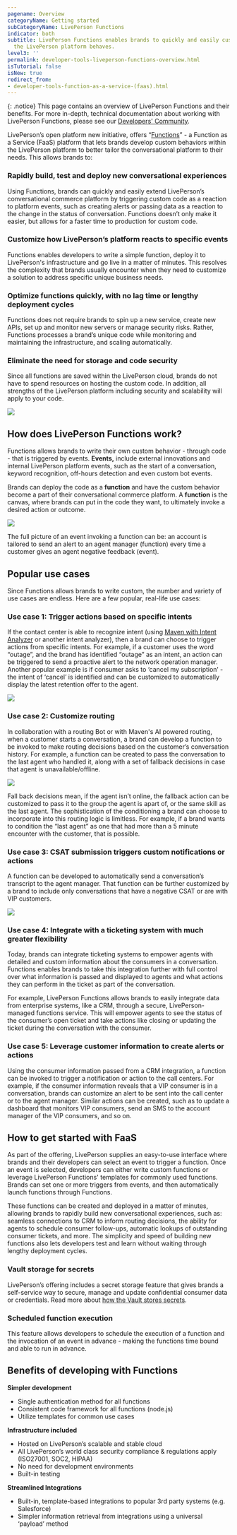 ```yaml
---
pagename: Overview
categoryName: Getting started
subCategoryName: LivePerson Functions
indicator: both
subtitle: LivePerson Functions enables brands to quickly and easily customize how
  the LivePerson platform behaves.
level3: ''
permalink: developer-tools-liveperson-functions-overview.html
isTutorial: false
isNew: true
redirect_from:
- developer-tools-function-as-a-service-(faas).html
---
```


{: .notice}
This page contains an overview of LivePerson Functions and their benefits. For more in-depth, technical documentation about working with LivePerson Functions, please see our [Developers' Community](https://developers.liveperson.com/liveperson-functions-overview.html).

LivePerson’s open platform new initiative, offers “[Functions](https://faas.liveperson.net)” - a Function as a Service (FaaS) platform that lets brands develop custom behaviors within the LivePerson platform to better tailor the conversational platform to their needs. This allows brands to:

### Rapidly build, test and deploy new conversational experiences

Using Functions, brands can quickly and easily extend LivePerson’s conversational commerce platform by triggering custom code as a reaction to platform events, such as creating alerts or passing data as a reaction to the change in the status of conversation. Functions doesn’t only make it easier, but allows for a faster time to production for custom code.

### Customize how LivePerson’s platform reacts to specific events

Functions enables developers to write a simple function, deploy it to LivePerson's infrastructure and go live in a matter of minutes. This resolves the complexity that brands usually encounter when they need to customize a solution to address specific unique business needs.

### Optimize functions quickly, with no lag time or lengthy deployment cycles

Functions does not require brands to spin up a new service, create new APIs, set up and monitor new servers or manage security risks. Rather, Functions processes a brand’s unique code while monitoring and maintaining the infrastructure, and scaling automatically.

### Eliminate the need for storage and code security

Since all functions are saved within the LivePerson cloud, brands do not have to spend resources on hosting the custom code. In addition, all strengths of the LivePerson platform including security and scalability will apply to your code.

![](img/FaaS.gif)

## How does LivePerson Functions work?

Functions allows brands to write their own custom behavior - through code - that is triggered by events. **Events,** include external innovations and internal LivePerson platform events, such as the start of a conversation, keyword recognition, off-hours detection and even custom bot events.

Brands can deploy the code as a **function** and have the custom behavior become a part of their conversational commerce platform. A **function** is the canvas, where brands can put in the code they want, to ultimately invoke a desired action or outcome.

![](/img/faas-ui-1.png)

The full picture of an event invoking a function can be: an account is tailored to send an alert to an agent manager (function) every time a customer gives an agent negative feedback (event).

## Popular use cases

Since Functions allows brands to write custom, the number and variety of use cases are endless. Here are a few popular, real-life use cases:

### **Use case 1: Trigger actions based on specific intents**

If the contact center is able to recognize intent (using [Maven with Intent Analyzer](https://knowledge.liveperson.com/ai-bots-automation-maven-overview.html) or another intent analyzer), then a brand can choose to trigger actions from specific intents. For example, if a customer uses the word “outage”, and the brand has identified “outage” as an intent, an action can be triggered to send a proactive alert to the network operation manager. Another popular example is if consumer asks to ‘cancel my subscription’ - the intent of ‘cancel’ is identified and can be customized to automatically display the latest retention offer to the agent.

![](/img/faas-use-case-agent-retention-offers-1.png)

### Use case 2: Customize routing

In collaboration with a routing Bot or with Maven's AI powered routing, when a customer starts a conversation, a brand can develop a function to be invoked to make routing decisions based on the customer’s conversation history. For example, a function can be created to pass the conversation to the last agent who handled it, along with a set of fallback decisions in case that agent is unavailable/offline.

![](/img/faas-use-case-routing-1.png)

Fall back decisions mean, if the agent isn’t online, the fallback action can be customized to pass it to the group the agent is apart of, or the same skill as the last agent. The sophistication of the conditioning a brand can choose to incorporate into this routing logic is limitless. For example, if a brand wants to condition the “last agent” as one that had more than a 5 minute encounter with the customer, that is possible.

### Use case 3: CSAT submission triggers custom notifications or actions

A function can be developed to automatically send a conversation’s transcript to the agent manager. That function can be further customized by a brand to include only conversations that have a negative CSAT or are with VIP customers.

![](/img/faas-use-case-csat-1.png)

### Use case 4: Integrate with a ticketing system with much greater flexibility

Today, brands can integrate ticketing systems to empower agents with detailed and custom information about the consumers in a conversation. Functions enables brands to take this integration further with full control over what information is passed and displayed to agents and what actions they can perform in the ticket as part of the conversation.

For example, LivePerson Functions allows brands to easily integrate data from enterprise systems, like a CRM, through a secure, LivePerson-managed functions service. This will empower agents to see the status of the consumer’s open ticket and take actions like closing or updating the ticket during the conversation with the consumer.

### Use case 5: Leverage customer information to create alerts or actions

Using the consumer information passed from a CRM integration, a function can be invoked to trigger a notification or action to the call centers. For example, if the consumer information reveals that a VIP consumer is in a conversation, brands can customize an alert to be sent into the call center or to the agent manager. Similar actions can be created, such as to update a dashboard that monitors VIP consumers, send an SMS to the account manager of the VIP consumers, and so on.

## How to get started with FaaS

As part of the offering, LivePerson supplies an easy-to-use interface where brands and their developers can select an event to trigger a function. Once an event is selected, developers can either write custom functions or leverage LivePerson Functions' templates for commonly used functions. Brands can set one or more triggers from events, and then automatically launch functions through Functions.

These functions can be created and deployed in a matter of minutes, allowing brands to rapidly build new conversational experiences, such as: seamless connections to CRM to inform routing decisions, the ability for agents to schedule consumer follow-ups, automatic lookups of outstanding consumer tickets, and more. The simplicity and speed of building new functions also lets developers test and learn without waiting through lengthy deployment cycles.

### Vault storage for secrets

LivePerson’s offering includes a secret storage feature that gives brands a self-service way to secure, manage and update confidential consumer data or credentials. Read more about [how the Vault stores secrets](https://developers.liveperson.com/function-as-a-service-developing-with-faas-storing-secrets.html#documenttitlecontainer).

### Scheduled function execution

This feature allows developers to schedule the execution of a function and the invocation of an event in advance - making the functions time bound and able to run in advance.

## Benefits of developing with Functions

**Simpler development**

* Single authentication method for all functions
* Consistent code framework for all functions (node.js)
* Utilize templates for common use cases

**Infrastructure included**

* Hosted on LivePerson’s scalable and stable cloud
* All LivePerson’s world class security compliance & regulations apply (ISO27001, SOC2, HIPAA)
* No need for development environments
* Built-in testing

**Streamlined Integrations**

* Built-in, template-based integrations to popular 3rd party systems (e.g. Salesforce)
* Simpler information retrieval from integrations using a universal ‘payload’ method
